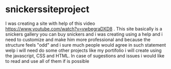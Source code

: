 # snickerssiteproject
I was creating a site with help of this video https://www.youtube.com/watch?v=vwbegraDXD8 . This site basically is a snickers gallery you can buy snickers and i was creating using a help and i need to customize and make him more professional and because the structure feels "odd" and i sure much people would agree in such statement
welp i will need do some other projects like my portifolio i will create using the javascript, CSS and HTML.
In case of sugestions and issues i would like to read and use all of them if is possible




